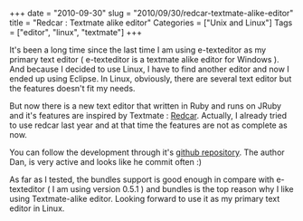 +++
date = "2010-09-30"
slug = "2010/09/30/redcar-textmate-alike-editor"
title = "Redcar : Textmate alike editor"
Categories = ["Unix and Linux"]
Tags = ["editor", "linux", "textmate"]
+++

It's been a long time since the last time I am using e-texteditor as my primary text editor ( e-texteditor is a textmate alike editor for Windows ). And because I decided to use Linux, I have to find another editor and now I ended up using Eclipse. In Linux, obviously, there are several text editor but the features doesn't fit my needs.   

But now there is a new text editor that written in Ruby and runs on JRuby and it's features are inspired by Textmate : [Redcar](http://redcareditor.com/). Actually, I already tried to use redcar last year and at that time the features are not as complete as now. 

You can follow the development through it's [github repository](http://github.com/redcar/redcar). The author Dan, is very active and looks like he commit often :) 

As far as I tested, the bundles support is good enough in compare with e-texteditor ( I am using version 0.5.1 ) and bundles is the top reason why I like using Textmate-alike editor. Looking forward to use it as my primary text editor in Linux.

